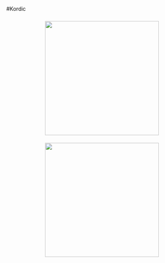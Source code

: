 #Kordic

<div align="center">
  <img src="https://github.com/user-attachments/assets/4452927c-531b-4b3c-be5d-5863eee592e8" width="300" style="margin: 10px;" />
  <img src="https://github.com/user-attachments/assets/db40bdc8-cb0d-462d-9b25-c8cb6692cbd8" width="300" style="margin: 10px;" />
</div>
